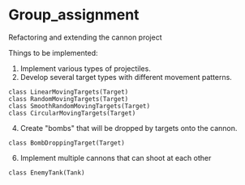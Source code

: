 # Group_assignment
Refactoring and extending the cannon project

Things to be implemented:
1. Implement various types of projectiles.
2. Develop several target types with different movement patterns.
  ```
  class LinearMovingTargets(Target)
  class RandomMovingTargets(Target)
  class SmoothRandomMovingTargets(Target)
  class CircularMovingTargets(Target)
  ```
4. Create "bombs" that will be dropped by targets onto the cannon.
  ```
  class BombDroppingTarget(Target)
  ```
6. Implement multiple cannons that can shoot at each other
  ```
  class EnemyTank(Tank)
  ```
